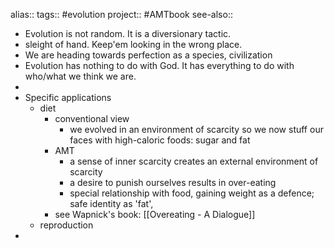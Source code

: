 alias::
tags:: #evolution 
project:: #AMTbook 
see-also::

- Evolution is not random. It is a diversionary tactic.
- sleight of hand. Keep'em looking in the wrong place.
- We are heading towards perfection as a species, civilization
- Evolution has nothing to do with God. It has everything to do with who/what we think we are.
-
- Specific applications
	- diet
		- conventional view
			- we evolved in an environment of scarcity so we now stuff our faces with high-caloric foods: sugar and fat
		- AMT
			- a sense of inner scarcity creates an external environment of scarcity
			- a desire to punish ourselves results in over-eating
			- special relationship with food, gaining weight as a defence; safe identity as 'fat',
		- see Wapnick's book: [[Overeating - A Dialogue]]
	- reproduction
-